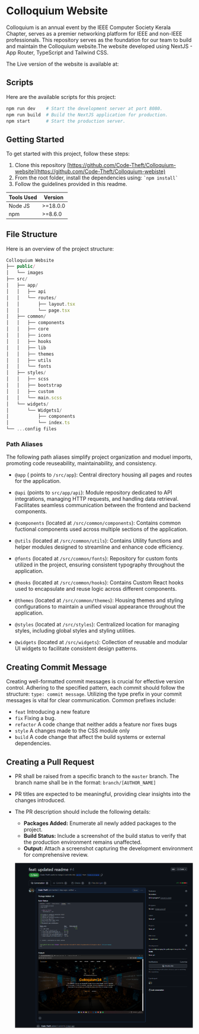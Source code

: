 # Colloquium Website

Colloquium is an annual event by the IEEE Computer Society Kerala Chapter, serves as a premier networking platform for IEEE and non-IEEE professionals. This repository serves as the foundation for our team to build and maintain the Colloquium website.The website developed using NextJS - App Router, TypeScript and Tailwind CSS.

The Live version of the website is available at:

## Scripts

Here are the available scripts for this project:

```bash
npm run dev    # Start the development server at port 8080.
npm run build  # Build the NextJS application for production.
npm start      # Start the production server.
```

## Getting Started

To get started with this project, follow these steps:

1. Clone this repository [https://github.com/Code-Theft/Colloquium-website](https://github.com/Code-Theft/Colloquium-webiste)
2. From the root folder, install the dependencies using: `` `npm install` ``
3. Follow the guidelines provided in this readme.

| **Tools Used** | **Version** |
| -------------- | ----------- |
| Node JS        | >=18.0.0    |
| npm            | >=8.6.0     |

## File Structure

Here is an overview of the project structure:

```js
Colloquium Website
├── public/
│   └── images
├── src/
│   ├── app/
│   │   ├── api
│   │   └── routes/
│   │       ├── layout.tsx
│   │       └── page.tsx
│   ├── common/
│   │   ├── components
│   │   ├── core
│   │   ├── icons
│   │   ├── hooks
│   │   ├── lib
│   │   ├── themes
│   │   ├── utils
│   │   └── fonts
│   ├── styles/
│   │   ├── scss
│   │   ├── bootstrap
│   │   ├── custom
│   │   └── main.scss
│   └── widgets/
│       └── Widgets1/
│           ├── components
│           └── index.ts
└── ...config files
```

### Path Aliases

The following path aliases simplify project organization and moduel imports, promoting code reuseability, maintainability, and consistency.

- `@app` ( points to `/src/app`): Central directory housing all pages and routes for the application.

- `@api` (points to `src/app/api`): Module repository dedicated to API integrations, managing HTTP requests, and handling data retrieval. Facilitates seamless communication between the frontend and backend components.
- `@components` (located at `/src/common/components`): Contains common fuctional components used across multiple sections of the application.

- `@utils` (located at `/src/common/utils`): Contains Utility functions and helper modules designed to streamline and enhance code efficiency.

- `@fonts` (located at `/src/common/fonts`): Repository for custom fonts utilized in the project, ensuring consistent typography throughout the application.

- `@hooks` (located at `/src/common/hooks`): Contains Custom React hooks used to encapsulate and reuse logic across different components.

- `@themes` (located at `/src/common/themes`): Housing themes and styling configurations to maintain a unified visual appearance throughout the application.

- `@styles` (located at `/src/styles`): Centralized location for managing styles, including global styles and styling utilities.

- `@widgets` (located at `/src/widgets`): Collection of reusable and modular UI widgets to facilitate consistent design patterns.

## Creating Commit Message

Creating well-formatted commit messages is crucial for effective version control. Adhering to the specified pattern, each commit should follow the structure: `type: commit message`.
Utilizing the type prefix in your commit messages is vital for clear communication. Common prefixes include:

- `feat` Introducing a new feature
- `fix` Fixing a bug.
- `refactor` A code change that neither adds a feature nor fixes bugs
- `style` A changes made to the CSS module only
- `build` A code change that affect the build systems or external dependencies.

## Creating a Pull Request

- PR shall be raised from a specific branch to the `master` branch. The branch name shall be in the format: `branch/[AUTHOR_NAME]`
- PR titles are expected to be meaningful, providing clear insights into the changes introduced.
- The PR description should include the following details:
  - **Packages Added:** Enumerate all newly added packages to the project.
  - **Build Status:** Include a screenshot of the build status to verify that the production environment remains unaffected.
  - **Output:** Attach a screenshot capturing the development environment for comprehensive review.

  ![PR example](/public//images/samplePR.png)



